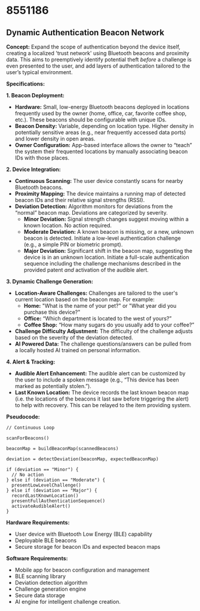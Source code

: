 # 8551186

## Dynamic Authentication Beacon Network

**Concept:** Expand the scope of authentication beyond the device itself, creating a localized 'trust network' using Bluetooth beacons and proximity data. This aims to preemptively identify potential theft *before* a challenge is even presented to the user, and add layers of authentication tailored to the user’s typical environment.

**Specifications:**

**1. Beacon Deployment:**

*   **Hardware:** Small, low-energy Bluetooth beacons deployed in locations frequently used by the owner (home, office, car, favorite coffee shop, etc.). These beacons should be configurable with unique IDs.
*   **Beacon Density:**  Variable, depending on location type.  Higher density in potentially sensitive areas (e.g., near frequently accessed data ports) and lower density in open areas.
*   **Owner Configuration:**  App-based interface allows the owner to “teach” the system their frequented locations by manually associating beacon IDs with those places.

**2. Device Integration:**

*   **Continuous Scanning:** The user device constantly scans for nearby Bluetooth beacons.
*   **Proximity Mapping:**  The device maintains a running map of detected beacon IDs and their relative signal strengths (RSSI).
*   **Deviation Detection:**  Algorithm monitors for deviations from the “normal” beacon map.  Deviations are categorized by severity.
    *   **Minor Deviation:** Signal strength changes suggest moving within a known location.  No action required.
    *   **Moderate Deviation:**  A known beacon is missing, or a new, unknown beacon is detected. Initiate a low-level authentication challenge (e.g., a simple PIN or biometric prompt).
    *   **Major Deviation:**  Significant shift in the beacon map, suggesting the device is in an unknown location.  Initiate a full-scale authentication sequence including the challenge mechanisms described in the provided patent *and* activation of the audible alert.

**3. Dynamic Challenge Generation:**

*   **Location-Aware Challenges:**  Challenges are tailored to the user's current location based on the beacon map. For example:
    *   **Home:** "What is the name of your pet?" or "What year did you purchase this device?"
    *   **Office:** “Which department is located to the west of yours?”
    *   **Coffee Shop:** “How many sugars do you usually add to your coffee?”
*   **Challenge Difficulty Adjustment:** The difficulty of the challenge adjusts based on the severity of the deviation detected.
*   **AI Powered Data:** The challenge questions/answers can be pulled from a locally hosted AI trained on personal information.

**4.  Alert & Tracking:**

*   **Audible Alert Enhancement:** The audible alert can be customized by the user to include a spoken message (e.g., “This device has been marked as potentially stolen.”).
*   **Last Known Location:**  The device records the last known beacon map (i.e. the locations of the beacons it last saw before triggering the alert) to help with recovery. This can be relayed to the item providing system.

**Pseudocode:**

```
// Continuous Loop

scanForBeacons()

beaconMap = buildBeaconMap(scannedBeacons)

deviation = detectDeviation(beaconMap, expectedBeaconMap)

if (deviation == "Minor") {
  // No action
} else if (deviation == "Moderate") {
  presentLowLevelChallenge()
} else if (deviation == "Major") {
  recordLastKnownLocation()
  presentFullAuthenticationSequence()
  activateAudibleAlert()
}
```

**Hardware Requirements:**

*   User device with Bluetooth Low Energy (BLE) capability
*   Deployable BLE beacons
*   Secure storage for beacon IDs and expected beacon maps

**Software Requirements:**

*   Mobile app for beacon configuration and management
*   BLE scanning library
*   Deviation detection algorithm
*   Challenge generation engine
*   Secure data storage
*   AI engine for intelligent challenge creation.